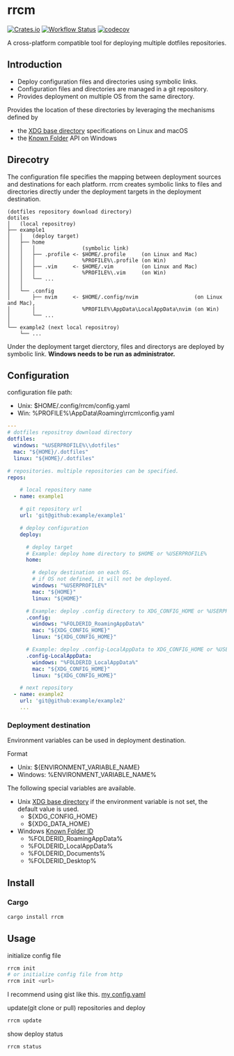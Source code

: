 # rrcm
[![Crates.io](https://img.shields.io/crates/v/rrcm.svg)](https://crates.io/crates/rrcm)
[![Workflow Status](https://github.com/mizuki0629/rrcm/workflows/Test/badge.svg)](https://github.com/mizuki0629/rrcm/actions?query=workflow%3A%22Test%22)
[![codecov](https://codecov.io/gh/mizuki0629/rrcm/branch/master/graph/badge.svg?token=IVPHQ5UQIL)](https://codecov.io/gh/mizuki0629/rrcm)

A cross-platform compatible tool for deploying multiple dotfiles repositories.

## Introduction
- Deploy configuration files and directories using symbolic links.
- Configuration files and directories are managed in a git repository.
- Provides deployment on multiple OS from the same directory.

Provides the location of these directories by leveraging the mechanisms defined by
- the [XDG base directory](https://standards.freedesktop.org/basedir-spec/basedir-spec-latest.html)  specifications on Linux and macOS
- the [Known Folder](https://msdn.microsoft.com/en-us/library/windows/desktop/dd378457.aspx) API on Windows

## Direcotry
The configuration file specifies the mapping between deployment sources and destinations for each platform.
rrcm creates symbolic links to files and directories directly under the deployment targets in the deployment destination.
```
(dotfiles repository download directory)
dotiles
│   (local repositroy)
├── example1
│   │   (deploy target)
│   ├── home
│   │   │               (symbolic link)
│   │   ├── .profile <- $HOME/.profile     (on Linux and Mac)
│   │   │               %PROFILE%\.profile (on Win)
│   │   ├── .vim     <- $HOME/.vim         (on Linux and Mac)
│   │   │               %PROFILE%\.vim     (on Win)
│   │   └── ...
│   │
│   └── .config
│       ├── nvim     <- $HOME/.config/nvim                  (on Linux and Mac),
│       │               %PROFILE%\AppData\LocalAppData\nvim (on Win)
│       └── ...
│
└── example2 (next local repositroy)
    └── ...
```
Under the deployment target dierctory, files and directorys are deployed by symbolic link.
**Windows needs to be run as administrator.**


## Configuration
configuration file path:
- Unix: $HOME/.config/rrcm/config.yaml
- Win: %PROFILE%\AppData\Roaming\rrcm\config.yaml
```yaml
---
# dotfiles repositroy download directory
dotfiles:
  windows: "%USERPROFILE%\\dotfiles"
  mac: "${HOME}/.dotfiles"
  linux: "${HOME}/.dotfiles"

# repositories. multiple repositories can be specified.
repos:

    # local repository name
  - name: example1

    # git repository url
    url: 'git@github:example/example1'

    # deploy configuration
    deploy:

      # deploy target
      # Example: deploy home directory to $HOME or %USERPROFILE%
      home:

        # deploy destination on each OS.
        # if OS not defined, it will not be deployed.
        windows: "%USERPROFILE%"
        mac: "${HOME}"
        linux: "${HOME}"

      # Example: deploy .config directory to XDG_CONFIG_HOME or %USERPROFILE%\AppData\Roaming
      .config:
        windows: "%FOLDERID_RoamingAppData%"
        mac: "${XDG_CONFIG_HOME}"
        linux: "${XDG_CONFIG_HOME}"

      # Example: deploy .config-LocalAppData to XDG_CONFIG_HOME or %USERPROFILE%\AppData\Local
      .config-LocalAppData:
        windows: "%FOLDERID_LocalAppData%"
        mac: "${XDG_CONFIG_HOME}"
        linux: "${XDG_CONFIG_HOME}"

    # next repository
  - name: example2
    url: 'git@github:example/example2'
    ...
```

### Deployment destination
Environment variables can be used in deployment destination.

Format
- Unix: ${ENVIRONMENT_VARIABLE_NAME}
- Windows: %ENVIRONMENT_VARIABLE_NAME%

The following special variables are available.
- Unix [XDG base directory](https://specifications.freedesktop.org/basedir-spec/basedir-spec-latest.html)
    if the environment variable is not set, the default value is used.
    - ${XDG_CONFIG_HOME}
    - ${XDG_DATA_HOME}
- Windows [Known Folder ID](https://docs.microsoft.com/en-us/windows/win32/shell/knownfolderid)
    - %FOLDERID_RoamingAppData%
    - %FOLDERID_LocalAppData%
    - %FOLDERID_Documents%
    - %FOLDERID_Desktop%

## Install
### Cargo
```sh
cargo install rrcm
```

## Usage
initialize config file
```sh
rrcm init
# or initialize config file from http
rrcm init <url>
```
I recommend using gist like this.
[my config.yaml](https://gist.github.com/mizuki0629/1f7e73703b09551610b18392e375bd73)

update(git clone or pull) repositories and deploy
```sh
rrcm update
```

show deploy status
```sh
rrcm status
```

